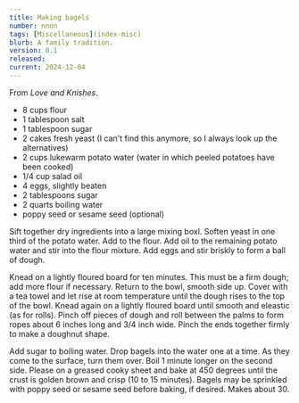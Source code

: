 ```yaml
---
title: Making bagels
number: nnnn
tags: [Miscellaneous](index-misc)
blurb: A family tradition.
version: 0.1
released: 
current: 2024-12-04
---
```


From _Love and Knishes_.

* 8 cups flour
* 1 tablespoon salt
* 1 tablespoon sugar
* 2 cakes fresh yeast (I can't find this anymore, so I always look up the alternatives)
* 2 cups lukewarm potato water (water in which peeled potatoes have been cooked)
* 1/4 cup salad oil
* 4 eggs, slightly beaten
* 2 tablespoons sugar
* 2 quarts boiling water
* poppy seed or sesame seed (optional)

Sift together dry ingredients into a large mixing boxl. Soften yeast in one third of the potato water. Add to the flour. Add oil to the remaining potato water and stir into the flour mixture. Add eggs and stir briskly to form a ball of dough.

Knead on a lightly floured board for ten minutes. This must be a firm dough; add more flour if necessary. Return to the bowl, smooth side up. Cover with a tea towel and let rise at room temperature until the dough rises to the top of the bowl. Knead again on a lightly floured board until smooth and eleastic (as for rolls). Pinch off pieces of dough and roll between the palms to form ropes about 6 inches long and 3/4 inch wide. Pinch the ends together firmly to make a doughnut shape.

Add sugar to boiling water. Drop bagels into the water one at a time. As they come to the surface, turn them over. Boil 1 minute longer on the second side. Please on a greased cooky sheet and bake at 450 degrees until the crust is golden brown and crisp (10 to 15 minutes). Bagels may be sprinkled with poppy seed or sesame seed before baking, if desired. Makes about 30.
